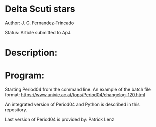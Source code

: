 Delta Scuti stars
=================

Author: J. G. Fernandez-Trincado

Status: Article submitted to ApJ. 

Description:
============







Program:
============

Starting Period04 from the command line. An example of the batch file format: https://www.univie.ac.at/tops/Period04/changelog-120.html

An integrated version of Period04 and Python is described in this repository.

Last version of Period04 is provided by: Patrick Lenz
